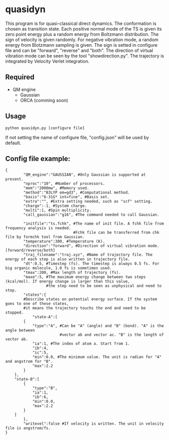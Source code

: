 # quasidyn

This program is for quasi-classical direct dynamics. The conformation is chosen as transition state. Each positive normal mode of the TS is given its zero point energy plus a random energy from Boltzmann distribution. The sign of velocity is given randomly. For negative vibration mode, a random energy from Blotzmann sampling is given. The sign is setted in configure file and can be "forward", "reverse" and "both". The direction of virtual vibration mode can be seen by the tool "showdirection.py". The trajectory is integrated by Velocity Verlet integration. 

## Required

- QM engine
  - Gaussian
  - ORCA (comming soon)
  
## Usage

    python quasidyn.py [configure file]

If not setting the name of configure file, "config.json" will be used by default.

## Config file example:

    {
            "QM_engine":"GAUSSIAN", #Only Gaussian is supported at present.
            "nproc":"10", #Number of processors.
            "mem":"2000mw", #Memory used.
            "method":"B3LYP em=gd3", #Computational method.
            "basis":"6-31G* int=fine", #Basis set.
            "extra":"", #Extra setting needed, such as "scf" setting.
            "charge":-1, #System charge.
            "multi":1, #Spin multiplicity.
            "call_gaussian":"g16", #The command needed to call Gaussian.

            "initfile":"ts.fchk", #The name of init file. A fchk file from frequency analysis is needed. 
                                  #Fchk file can be transferred from chk file by formchk tool from Gaussian.
            "temperature":300, #Temperature (K).
            "direction":"forward", #Direction of virtual vibration mode. [forward/reverse/both]
            "traj_filename":"traj.xyz", #Name of trajectory file. The energy of each step is also written in trajectory file.
            "dt":0.5, #Timestep (fs). The timestep is always 0.5 fs. For big organic molecule, 1.0 fs is sometimes used.
            "tmax":200, #Max length of trajectory (fs). 
            "maxe":5, #The maximum energy change between two steps (kcal/mol). If energy change is larger than this value,
                      #the step need to be seen as unphysical and need to stop. 
            "states":{
            #Describe states on potential energy surface. If the system goes to one of these states, 
            #it means the trajectory touchs the end and need to be stopped.
                "state-A":[
            {
                "type":"A", #Can be "A" (angle) and "B" (bond). "A" is the angle between 
                            #vector ab and vector ac. "B" is the length of vector ab.
                "ia":1, #The index of atom a. Start from 1.
                "ib":4,
                "ic":5,
                "min":0.0, #The minimum value. The unit is radian for "A" and angstrom for "B".
                "max":2.2
            }
        ],
        "state-B":[
            {
                "type":"B",
                "ia":1,
                "ib":6,
                "min":0.0,
                "max":2.2
            }
        ]
            },
            "writevel":false #If velocity is written. The unit in velocity file is angstrom/fs.
    }
